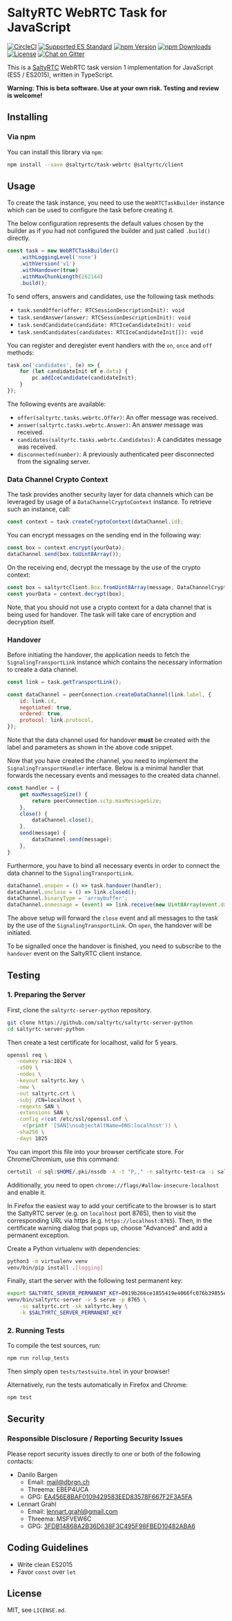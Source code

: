 # SaltyRTC WebRTC Task for JavaScript

[![CircleCI](https://circleci.com/gh/saltyrtc/saltyrtc-task-webrtc-js/tree/master.svg?style=shield)](https://circleci.com/gh/saltyrtc/saltyrtc-task-webrtc-js/tree/master)
[![Supported ES Standard](https://img.shields.io/badge/javascript-ES5%20%2F%20ES2015-yellow.svg)](https://github.com/saltyrtc/saltyrtc-task-webrtc-js)
[![npm Version](https://img.shields.io/npm/v/@saltyrtc/task-webrtc.svg?maxAge=2592000)](https://www.npmjs.com/package/@saltyrtc/task-webrtc)
[![npm Downloads](https://img.shields.io/npm/dt/@saltyrtc/task-webrtc.svg?maxAge=3600)](https://www.npmjs.com/package/@saltyrtc/task-webrtc)
[![License](https://img.shields.io/badge/license-MIT-blue.svg)](https://github.com/saltyrtc/saltyrtc-task-webrtc-js)
[![Chat on Gitter](https://badges.gitter.im/saltyrtc/Lobby.svg)](https://gitter.im/saltyrtc/Lobby)

This is a [SaltyRTC](https://saltyrtc.org/) WebRTC task version 1
implementation for JavaScript (ES5 / ES2015), written in TypeScript.

**Warning: This is beta software. Use at your own risk. Testing and review is
welcome!**

## Installing

### Via npm

You can install this library via `npm`:

```bash
npm install --save @saltyrtc/task-webrtc @saltyrtc/client
```

## Usage

To create the task instance, you need to use the `WebRTCTaskBuilder` instance
which can be used to configure the task before creating it.

The below configuration represents the default values chosen by the builder as
if you had not configured the builder and just called `.build()` directly.

```js
const task = new WebRTCTaskBuilder()
    .withLoggingLevel('none')
    .withVersion('v1')
    .withHandover(true)
    .withMaxChunkLength(262144)
    .build();
```

To send offers, answers and candidates, use the following task methods:

* `task.sendOffer(offer: RTCSessionDescriptionInit): void`
* `task.sendAnswer(answer: RTCSessionDescriptionInit): void`
* `task.sendCandidate(candidate: RTCIceCandidateInit): void`
* `task.sendCandidates(candidates: RTCIceCandidateInit[]): void`

You can register and deregister event handlers with the `on`, `once` and `off`
methods:

```js
task.on('candidates', (e) => {
    for (let candidateInit of e.data) {
        pc.addIceCandidate(candidateInit);
    }
});
````

The following events are available:

* `offer(saltyrtc.tasks.webrtc.Offer)`: An offer message was received.
* `answer(saltyrtc.tasks.webrtc.Answer)`: An answer message was received.
* `candidates(saltyrtc.tasks.webrtc.Candidates)`: A candidates message was
  received.
* `disconnected(number)`: A previously authenticated peer disconnected from the
  signaling server.

### Data Channel Crypto Context

The task provides another security layer for data channels which can be
leveraged by usage of a `DataChannelCryptoContext` instance. To retrieve such
an instance, call:

```js
const context = task.createCryptoContext(dataChannel.id);
```

You can encrypt messages on the sending end in the following way:

```js
const box = context.encrypt(yourData);
dataChannel.send(box.toUint8Array());
```

On the receiving end, decrypt the message by the use of the crypto context:

```js
const box = saltyrtcClient.Box.fromUint8Array(message, DataChannelCryptoContext.NONCE_LENGTH);
const yourData = context.decrypt(box);
```

Note, that you should not use a crypto context for a data channel that is being
used for handover. The task will take care of encryption and decryption itself.

### Handover

Before initiating the handover, the application needs to fetch the
`SignalingTransportLink` instance which contains the necessary information to
create a data channel.

```js
const link = task.getTransportLink();

const dataChannel = peerConnection.createDataChannel(link.label, {
    id: link.id,
    negotiated: true,
    ordered: true,
    protocol: link.protocol,
});
```

Note that the data channel used for handover **must** be created with the
label and parameters as shown in the above code snippet.

Now that you have created the channel, you need to implement the
`SignalingTransportHandler` interface. Below is a minimal handler that forwards
the necessary events and messages to the created data channel.

```js
const handler = {
    get maxMessageSize() {
        return peerConnection.sctp.maxMessageSize;
    },
    close() {
        dataChannel.close();
    },
    send(message) {
        dataChannel.send(message);
    },
}
```

Furthermore, you have to bind all necessary events in order to connect the data
channel to the `SignalingTransportLink`.

```js
dataChannel.onopen = () => task.handover(handler);
dataChannel.onclose = () => link.closed();
dataChannel.binaryType = 'arraybuffer';
dataChannel.onmessage = (event) => link.receive(new Uint8Array(event.data));
```

The above setup will forward the `close` event and all messages to the task by
the use of the `SignalingTransportLink`. On `open`, the handover will be
initiated.

To be signalled once the handover is finished, you need to subscribe to the
`handover` event on the SaltyRTC client instance.

## Testing

### 1. Preparing the Server

First, clone the `saltyrtc-server-python` repository.

```bash
git clone https://github.com/saltyrtc/saltyrtc-server-python
cd saltyrtc-server-python
```

Then create a test certificate for localhost, valid for 5 years.

```bash
openssl req \
   -newkey rsa:1024 \
   -x509 \
   -nodes \
   -keyout saltyrtc.key \
   -new \
   -out saltyrtc.crt \
   -subj /CN=localhost \
   -reqexts SAN \
   -extensions SAN \
   -config <(cat /etc/ssl/openssl.cnf \
     <(printf '[SAN]\nsubjectAltName=DNS:localhost')) \
   -sha256 \
   -days 1825
```

You can import this file into your browser certificate store. For Chrome/Chromium, use this command:

```bash
certutil -d sql:$HOME/.pki/nssdb -A -t "P,," -n saltyrtc-test-ca -i saltyrtc.crt
```

Additionally, you need to open `chrome://flags/#allow-insecure-localhost` and
enable it.

In Firefox the easiest way to add your certificate to the browser is to start
the SaltyRTC server (e.g. on `localhost` port 8765), then to visit the
corresponding URL via https (e.g. `https://localhost:8765`). Then, in the
certificate warning dialog that pops up, choose "Advanced" and add a permanent
exception.

Create a Python virtualenv with dependencies:

```bash
python3 -m virtualenv venv
venv/bin/pip install .[logging]
```

Finally, start the server with the following test permanent key:

```bash
export SALTYRTC_SERVER_PERMANENT_KEY=0919b266ce1855419e4066fc076b39855e728768e3afa773105edd2e37037c20 # Public: 09a59a5fa6b45cb07638a3a6e347ce563a948b756fd22f9527465f7c79c2a864
venv/bin/saltyrtc-server -v 5 serve -p 8765 \
    -sc saltyrtc.crt -sk saltyrtc.key \
    -k $SALTYRTC_SERVER_PERMANENT_KEY
```

### 2. Running Tests

To compile the test sources, run:

```bash
npm run rollup_tests
```

Then simply open `tests/testsuite.html` in your browser!

Alternatively, run the tests automatically in Firefox and Chrome:

```bash
npm test
```

## Security

### Responsible Disclosure / Reporting Security Issues

Please report security issues directly to one or both of the following contacts:

- Danilo Bargen
    - Email: mail@dbrgn.ch
    - Threema: EBEP4UCA
    - GPG: [EA456E8BAF0109429583EED83578F667F2F3A5FA][keybase-dbrgn]
- Lennart Grahl
    - Email: lennart.grahl@gmail.com
    - Threema: MSFVEW6C
    - GPG: [3FDB14868A2B36D638F3C495F98FBED10482ABA6][keybase-lgrahl]

[keybase-dbrgn]: https://keybase.io/dbrgn
[keybase-lgrahl]: https://keybase.io/lgrahl

## Coding Guidelines

- Write clean ES2015
- Favor `const` over `let`

## License

MIT, see `LICENSE.md`.
